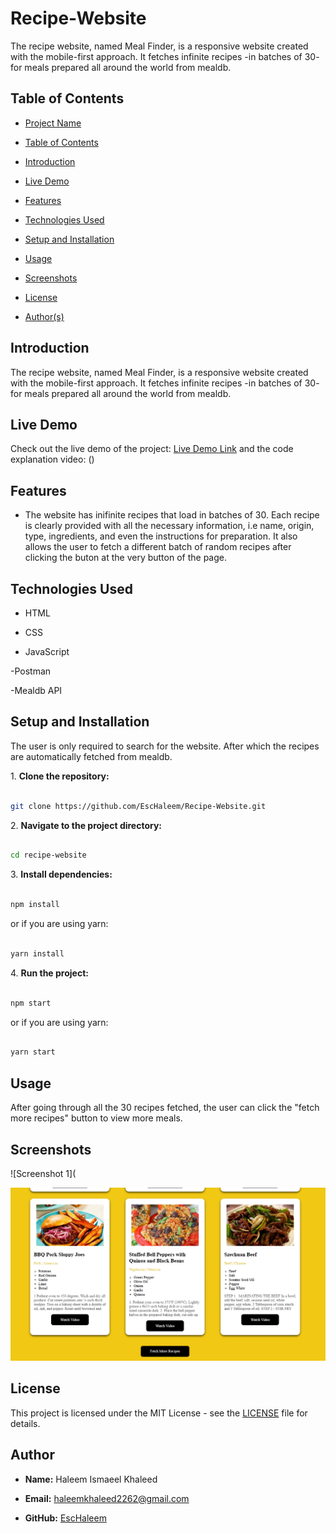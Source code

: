 # Recipe-Website
The recipe website, named Meal Finder, is a responsive website created with the mobile-first approach. It fetches infinite recipes -in batches of 30- for meals prepared all around the world from mealdb. 

## Table of Contents

- [Project Name](#project-name)

- [Table of Contents](#table-of-contents)

- [Introduction](#introduction)

- [Live Demo](#live-demo)

- [Features](#features)

- [Technologies Used](#technologies-used)

- [Setup and Installation](#setup-and-installation)

- [Usage](#usage)

- [Screenshots](#screenshots)

- [License](#license)

- [Author(s)](#authors)

## Introduction

The recipe website, named Meal Finder, is a responsive website created with the mobile-first approach. It fetches infinite recipes -in batches of 30- for meals prepared all around the world from mealdb. 

## Live Demo

Check out the live demo of the project: [Live Demo Link]()
and the code explanation video: ()
 
## Features

- The website has inifinite recipes that load in batches of 30. Each recipe is clearly provided with all the necessary information, i.e name, origin, type, ingredients, and even the instructions for preparation. It also allows the user to fetch a different batch of random recipes after clicking the buton at the very button of the page.

## Technologies Used

- HTML

- CSS

- JavaScript

-Postman

-Mealdb API

## Setup and Installation

The user is only required to search for the website. After which the recipes are automatically fetched from mealdb.

1\. **Clone the repository:**

```sh

git clone https://github.com/EscHaleem/Recipe-Website.git

```

2\. **Navigate to the project directory:**

```sh

cd recipe-website

```

3\. **Install dependencies:**

```sh

npm install

```

or if you are using yarn:

```sh

yarn install

```

4\. **Run the project:**

```sh

npm start

```

or if you are using yarn:

```sh

yarn start

```

## Usage

After going through all the 30 recipes fetched, the user can click the "fetch more recipes" button to view more meals. 

## Screenshots

![Screenshot 1](

![Screenshot 2](assets/Screenshot%202024-11-21%20223106.png)

## License

This project is licensed under the MIT License - see the [LICENSE](LICENSE) file for details.

## Author

- **Name:** Haleem Ismaeel Khaleed

- **Email:** haleemkhaleed2262@gmail.com

- **GitHub:** [EscHaleem](https://github.com/EscHaleem)
